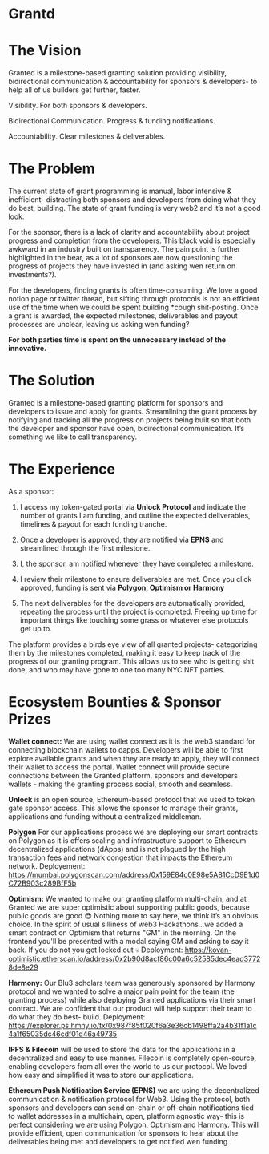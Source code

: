 # Grantd

# **The Vision**

Granted is a milestone-based granting solution providing visibility, bidirectional communication & accountability for sponsors & developers- to help all of us builders get further, faster.

Visibility. For both sponsors & developers.

Bidirectional Communication. Progress & funding notifications.

Accountability. Clear milestones & deliverables.

# **The Problem**

The current state of grant programming is manual, labor intensive & inefficient- distracting both sponsors and developers from doing what they do best, building. The state of grant funding is very web2 and it’s not a good look.

For the sponsor, there is a lack of clarity and accountability about project progress and completion from the developers. This black void is especially awkward in an industry built on transparency. The pain point is further highlighted in the bear, as a lot of sponsors are now questioning the progress of projects they have invested in (and asking wen return on investments?).

For the developers, finding grants is often time-consuming. We love a good notion page or twitter thread, but sifting through protocols is not an efficient use of the time when we could be spent building \*cough shit-posting. Once a grant is awarded, the expected milestones, deliverables and payout processes are unclear, leaving us asking wen funding?

**For both parties time is spent on the unnecessary instead of the innovative.**

# **The Solution**

Granted is a milestone-based granting platform for sponsors and developers to issue and apply for grants. Streamlining the grant process by notifying and tracking all the progress on projects being built so that both the developer and sponsor have open, bidirectional communication. It’s something we like to call transparency.

# **The Experience**

As a sponsor:

1. I access my token-gated portal via **Unlock Protocol** and indicate the number of grants I am funding, and outline the expected deliverables, timelines & payout for each funding tranche.

2. Once a developer is approved, they are notified via **EPNS** and streamlined through the first milestone.

3. I, the sponsor, am notified whenever they have completed a milestone.

4. I review their milestone to ensure deliverables are met. Once you click approved, funding is sent via **Polygon, Optimism or Harmony**

5. The next deliverables for the developers are automatically provided, repeating the process until the project is completed. Freeing up time for important things like touching some grass or whatever else protocols get up to.

The platform provides a birds eye view of all granted projects- categorizing them by the milestones completed, making it easy to keep track of the progress of our granting program. This allows us to see who is getting shit done, and who may have gone to one too many NYC NFT parties.

# **Ecosystem Bounties & Sponsor Prizes**

**Wallet connect:** We are using wallet connect as it is the web3 standard for connecting blockchain wallets to dapps. Developers will be able to first explore available grants and when they are ready to apply, they will connect their wallet to access the portal. Wallet connect will provide secure connections between the Granted platform, sponsors and developers wallets - making the granting process social, smooth and seamless.

**Unlock** is an open source, Ethereum-based protocol that we used to token gate sponsor access. This allows the sponsor to manage their grants, applications and funding without a centralized middleman.

**Polygon** For our applications process we are deploying our smart contracts on Polygon as it is offers scaling and infrastructure support to Ethereum decentralized applications (dApps) and is not plagued by the high transaction fees and network congestion that impacts the Ethereum network. Deployement:  https://mumbai.polygonscan.com/address/0x159E84c0E98e5A81CcD9E1d0C72B903c289BfF5b

**Optimism:** We wanted to make our granting platform multi-chain, and at Granted we are super optimistic about supporting public goods, because public goods are good 😍 Nothing more to say here, we think it’s an obvious choice. In the spirit of usual silliness of web3 Hackathons...we added a smart contract on Optimism that returns "GM" in the morning. On the frontend you'll be presented with a modal saying GM and asking to say it back. If you do not you get locked out :skull: Deployment: https://kovan-optimistic.etherscan.io/address/0x2b90d8acf86c00a6c52585dec4ead37728de8e29

**Harmony:** Our Blu3 scholars team was generously sponsored by Harmony protocol and we wanted to solve a major pain point for the team (the granting process) while also deploying Granted applications via their smart contract. We are confident that our product will help support their team to do what they do best- build. Deployment: https://explorer.ps.hmny.io/tx/0x987f85f020f6a3e36cb1498ffa2a4b31f1a1c4a1f65035dc46cdf01d46a49735

**IPFS** **& Filecoin** will be used to store the data for the applications in a decentralized and easy to use manner. Filecoin is completely open-source, enabling developers from all over the world to us our protocol. We loved how easy and simplified it was to store our applications.

**Ethereum Push Notification Service (EPNS)** we are using the decentralized communication & notification protocol for Web3. Using the protocol, both sponsors and developers can send on-chain or off-chain notifications tied to wallet addresses in a multichain, open, platform agnostic way- this is perfect considering we are using Polygon, Optimism and Harmony. This will provide efficient, open communication for sponsors to hear about the deliverables being met and developers to get notified wen funding

